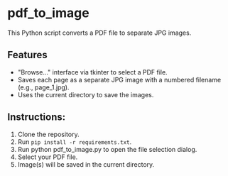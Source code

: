 # pdf_to_image

This Python script converts a PDF file to separate JPG images.

## Features
- "Browse..." interface via tkinter to select a PDF file.
- Saves each page as a separate JPG image with a numbered filename (e.g., page_1.jpg).
- Uses the current directory to save the images.

## Instructions:
1. Clone the repository.
2. Run `pip install -r requirements.txt`.
3. Run python pdf_to_image.py to open the file selection dialog.
4. Select your PDF file.
5. Image(s) will be saved in the current directory.